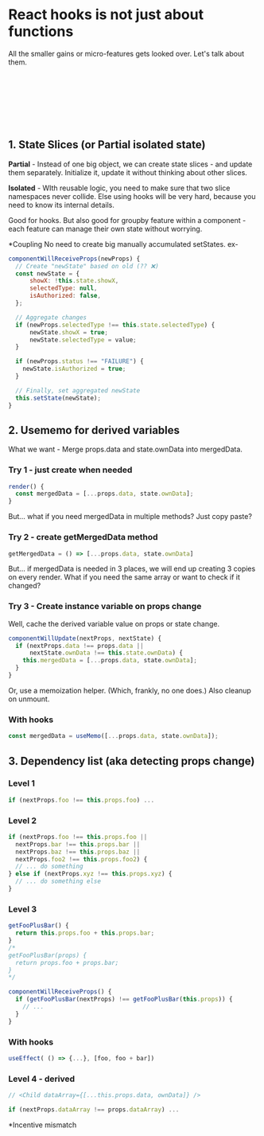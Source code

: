 # React hooks is not just about functions

<!--
Whenever I hear someone (new) talk about hooks, it's all about - oh, functions are the future - that's why react moved to function components. And maybe a little bit about composition instead of inheritance, wrapper hell and reusing logic.
-->

All the smaller gains or micro-features gets looked over. Let's talk about them.

<br/><br/><br/><br/><br/><br/>

## 1. State Slices (or Partial isolated state)

**Partial** - Instead of one big object, we can create state slices - and update them separately. Initialize it, update it without thinking about other slices.

**Isolated** - WIth reusable logic, you need to make sure that two slice namespaces never collide. Else using hooks will be very hard, because you need to know its internal details.

Good for hooks. But also good for groupby feature within a component - each feature can manage their own state without worrying.

*Coupling
No need to create big manually accumulated setStates. ex- 
```jsx
componentWillReceiveProps(newProps) {
  // Create "newState" based on old (?? ❌)
  const newState = {
      showX: !this.state.showX,
      selectedType: null,
      isAuthorized: false,
  };

  // Aggregate changes
  if (newProps.selectedType !== this.state.selectedType) {
      newState.showX = true;
      newState.selectedType = value;
  }

  if (newProps.status !== "FAILURE") {
    newState.isAuthorized = true;
  }

  // Finally, set aggregated newState
  this.setState(newState);
}
```

## 2. Usememo for derived variables

What we want - Merge props.data and state.ownData into mergedData.

### Try 1 - just create when needed
```js
render() {
  const mergedData = [...props.data, state.ownData];
}
```

But... what if you need mergedData in multiple methods? Just copy paste?

### Try 2 - create getMergedData method

```js
getMergedData = () => [...props.data, state.ownData]
```

But... if mergedData is needed in 3 places, we will end up creating 3 copies on every render. What if you need the same array or want to check if it changed?

### Try 3 - Create instance variable on props change
Well, cache the derived variable value on props or state change.

```js
componentWillUpdate(nextProps, nextState) {
  if (nextProps.data !== props.data || 
      nextState.ownData !== this.state.ownData) {
    this.mergedData = [...props.data, state.ownData];
  }
}
```

Or, use a memoization helper. (Which, frankly, no one does.) Also cleanup on unmount.

### With hooks
```js
const mergedData = useMemo([...props.data, state.ownData]);
```

## 3. Dependency list (aka detecting props change)

### Level 1
```js
if (nextProps.foo !== this.props.foo) ...
```

### Level 2
```js
if (nextProps.foo !== this.props.foo ||
  nextProps.bar !== this.props.bar ||
  nextProps.baz !== this.props.baz ||
  nextProps.foo2 !== this.props.foo2) {
  // ... do something
} else if (nextProps.xyz !== this.props.xyz) {
  // ... do something else
}
```

### Level 3
```js
getFooPlusBar() {
  return this.props.foo + this.props.bar;
}
/*
getFooPlusBar(props) {
  return props.foo + props.bar;
}
*/

componentWillReceiveProps() {
  if (getFooPlusBar(nextProps) !== getFooPlusBar(this.props)) {
    // ...
  }
}
```

### With hooks
```js
useEffect( () => {...}, [foo, foo + bar])
```

### Level 4 - derived
```js
// <Child dataArray={[...this.props.data, ownData]} />

if (nextProps.dataArray !== props.dataArray) ...
```

*Incentive mismatch

## 

<!--stackedit_data:
eyJoaXN0b3J5IjpbLTE1MDA0NzM2MDIsLTE5NzgzNDA5MjYsLT
E2MzE5OTQ2NDUsMTMyNDQ2MTg2MSwtMzI1NjYxNjQsLTE4NTAw
MTU4ODMsLTkyNTM1MzUzNywtNDk0MTA5MzE4LC0xNTEyNDkyND
YzLC0xNDgwODM1NDM0LDE5OTE2NDU5MDgsMTIwMDQ5OTg4NSwt
Mjk1MzAyMzYsMzk5NDYyOTk4LDU0NTk2ODkxNiwtODc5OTQwNj
c4LC0yMDk2NDI5Mzc2LC0xNjUwNzgxMDg0LDE2MTUyMjg1MzQs
LTUzOTEzNTA4NF19
-->